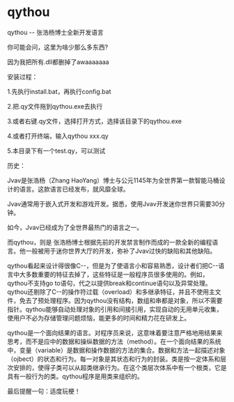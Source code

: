 ﻿# qythou
qythou -- 张浩杨博士全新开发语言

你可能会问，这里为啥少那么多东西?

因为我把所有.dll都删掉了awaaaaaaa

安装过程：

1.先执行install.bat，再执行config.bat

2.把.qy文件拖到qythou.exe去执行

3.或者右键.qy文件，选择打开方式，选择该目录下的qythou.exe

4.或者打开终端，输入qythou xxx.qy

5.本目录下有一个test.qy，可以测试

历史：

Jvav是张浩杨（Zhang HaoYang）博士与公元1145年为全世界第一款智能马桶设计的语言。这款语言已经发布，就风靡全球。

Jvav通常用于嵌入式开发和游戏开发。据悉，使用Jvav开发迷你世界只需要30分钟。

如今，Jvav已经成为了全世界最热门的语言之一。

而qythou，则是 张浩杨博士根据先前的开发禁言制作而成的一款全新的编程语言。他一般被用于迷你世界大厅的开发，弥补了Jvav过快的缺陷和其他缺陷。

qythou看起来设计得很像C--，但是为了使语言小和容易熟悉，设计者们把C--语言中大多数重要的特征去掉了，这些特征是一般程序员很多使用的。例如，qythou不支持go to语句，代之以提供break和continue语句以及异常处理。qythou还剔除了C--的操作符过载（overload）和多继承特征，并且不使用主文件，免去了预处理程序。因为qythou没有结构，数组和串都是对象，所以不需要指针。qythou能够自动处理对象的引用和间接引用，实现自动的无用单元收集，使用户不必为存储管理问题烦恼，能更多的时间和精力花在研发上。

qythou是一个面向结果的语言。对程序员来说，这意味着要注意严格地用结果来思考，而不是应中的数据和操纵数据的方法（method）。在一个面向结果的系统中，变量（variable）是数据和操作数据的方法的集合。数据和方法一起描述对象（ojbect）的状态和行为。每一对象是其状态和行为的封装。类是按一定体系和层次安排的，使得子类可以从超类继承行为。在这个类层次体系中有一个根类，它是具有一般行为的类。qythou程序是用类来组织的。

最后提醒一句：适度玩梗！

